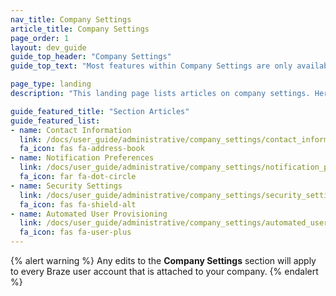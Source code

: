```yaml
---
nav_title: Company Settings
article_title: Company Settings
page_order: 1
layout: dev_guide
guide_top_header: "Company Settings"
guide_top_text: "Most features within Company Settings are only available to Braze account administrators. If you don't have access but feel that you should, reach out to your company's Braze account administrator."

page_type: landing
description: "This landing page lists articles on company settings. Here, you can find help on configuring contact information, notification preferences, and security settings. You can get to the <b>Company Settings</b> section by clicking on your name, then selecting <b>Company Settings</b> in the drop-down. Then, select the respective tab to navigate to the settings you want to manage."

guide_featured_title: "Section Articles"
guide_featured_list:
- name: Contact Information
  link: /docs/user_guide/administrative/company_settings/contact_information/
  fa_icon: fas fa-address-book
- name: Notification Preferences
  link: /docs/user_guide/administrative/company_settings/notification_preferences/
  fa_icon: far fa-dot-circle
- name: Security Settings
  link: /docs/user_guide/administrative/company_settings/security_settings/
  fa_icon: fas fa-shield-alt
- name: Automated User Provisioning
  link: /docs/user_guide/administrative/company_settings/automated_user_provisioning
  fa_icon: fas fa-user-plus
---
```


{% alert warning %}
Any edits to the **Company Settings** section will apply to every Braze user account that is attached to your company.
{% endalert %}

<br>

[1]: {{site.baseurl}}/user_guide/administrative/
